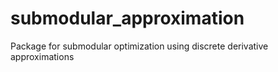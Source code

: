 # submodular_approximation
Package for submodular optimization using discrete derivative approximations
